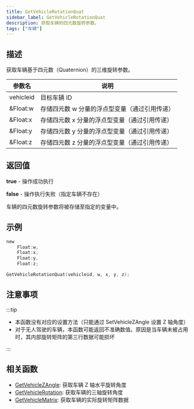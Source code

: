 ```yaml
---
title: GetVehicleRotationQuat
sidebar_label: GetVehicleRotationQuat
description: 获取车辆的四元数旋转参数。
tags: ["车辆"]
---
```


## 描述

获取车辆基于四元数（Quaternion）的三维旋转参数。

| 参数名    | 说明                                          |
| --------- | --------------------------------------------- |
| vehicleid | 目标车辆 ID                                   |
| &Float:w  | 存储四元数 w 分量的浮点型变量（通过引用传递） |
| &Float:x  | 存储四元数 x 分量的浮点型变量（通过引用传递） |
| &Float:y  | 存储四元数 y 分量的浮点型变量（通过引用传递） |
| &Float:z  | 存储四元数 z 分量的浮点型变量（通过引用传递） |

## 返回值

**true** - 操作成功执行

**false** - 操作执行失败（指定车辆不存在）

车辆的四元数旋转参数将被存储至指定的变量中。

## 示例

```c
new
    Float:w,
    Float:x,
    Float:y,
    Float:z;

GetVehicleRotationQuat(vehicleid, w, x, y, z);
```

## 注意事项

:::tip

- 本函数没有对应的设置方法（只能通过 SetVehicleZAngle 设置 Z 轴角度）
- 对于无人驾驶的车辆，本函数可能返回不准确数值。原因是当车辆未被占用时，其内部旋转矩阵的第三行数据可能损坏

:::

## 相关函数

- [GetVehicleZAngle](GetVehicleZAngle): 获取车辆 Z 轴水平旋转角度
- [GetVehicleRotation](GetVehicleRotation): 获取车辆的三轴旋转角度
- [GetVehicleMatrix](GetVehicleMatrix): 获取车辆的实际旋转矩阵数据
